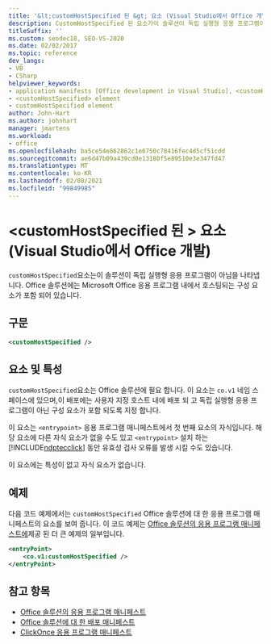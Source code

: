 ```yaml
---
title: '&lt;customHostSpecified 된 &gt; 요소 (Visual Studio에서 Office 개발)'
description: CustomHostSpecified 된 요소가이 솔루션이 독립 실행형 응용 프로그램이 아님을 나타내는 방법에 대해 알아봅니다.
titleSuffix: ''
ms.custom: seodec18, SEO-VS-2020
ms.date: 02/02/2017
ms.topic: reference
dev_langs:
- VB
- CSharp
helpviewer_keywords:
- application manifests [Office development in Visual Studio], <customHostSpecified> element
- <customHostSpecified> element
- customHostSpecified element
author: John-Hart
ms.author: johnhart
manager: jmartens
ms.workload:
- office
ms.openlocfilehash: ba5ce54e862862c1e6750c78416fec4d5cf51cdd
ms.sourcegitcommit: ae6d47b09a439cd0e13180f5e89510e3e347fd47
ms.translationtype: MT
ms.contentlocale: ko-KR
ms.lasthandoff: 02/08/2021
ms.locfileid: "99849985"
---
```

# <a name="ltcustomhostspecifiedgt-element-office-development-in-visual-studio"></a>&lt;customHostSpecified 된 &gt; 요소 (Visual Studio에서 Office 개발)
  `customHostSpecified`요소는이 솔루션이 독립 실행형 응용 프로그램이 아님을 나타냅니다. Office 솔루션에는 Microsoft Office 응용 프로그램 내에서 호스팅되는 구성 요소가 포함 되어 있습니다.

## <a name="syntax"></a>구문

```xml
<customHostSpecified />
```

## <a name="elements-and-attributes"></a>요소 및 특성
 `customHostSpecified`요소는 Office 솔루션에 필요 합니다. 이 요소는 `co.v1` 네임 스페이스에 있으며,이 배포에는 사용자 지정 호스트 내에 배포 되 고 독립 실행형 응용 프로그램이 아닌 구성 요소가 포함 되도록 지정 합니다.

 이 요소는 `<entrypoint>` 응용 프로그램 매니페스트에서 첫 번째 요소의 자식입니다. 해당 요소에 다른 자식 요소가 없을 수도 있고 `<entrypoint>` 설치 하는 [!INCLUDE[ndptecclick](../vsto/includes/ndptecclick-md.md)] 동안 유효성 검사 오류를 발생 시킬 수도 있습니다.

 이 요소에는 특성이 없고 자식 요소가 없습니다.

## <a name="example"></a>예제
 다음 코드 예제에서는 `customHostSpecified` Office 솔루션에 대 한 응용 프로그램 매니페스트의 요소를 보여 줍니다. 이 코드 예제는 [Office 솔루션의 응용 프로그램 매니페스트에](../vsto/application-manifests-for-office-solutions.md)제공 된 더 큰 예제의 일부입니다.

```xml
<entryPoint>
    <co.v1:customHostSpecified />
</entryPoint>
```

## <a name="see-also"></a>참고 항목

- [Office 솔루션의 응용 프로그램 매니페스트](../vsto/application-manifests-for-office-solutions.md)
- [Office 솔루션에 대 한 배포 매니페스트](../vsto/deployment-manifests-for-office-solutions.md)
- [ClickOnce 응용 프로그램 매니페스트](../deployment/clickonce-application-manifest.md)